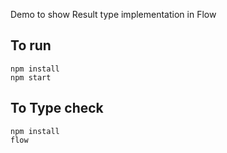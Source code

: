 Demo to show Result type implementation in Flow

## To run

```
npm install
npm start
```

## To Type check

```
npm install
flow
```
